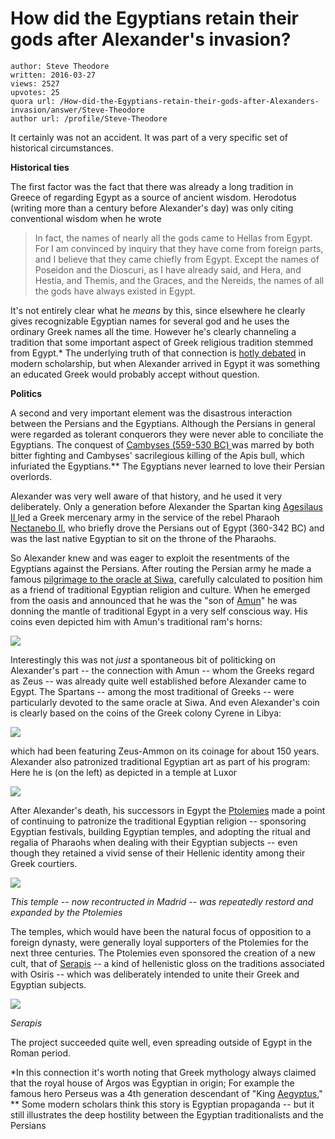 # How did the Egyptians retain their gods after Alexander's invasion?

	author: Steve Theodore
	written: 2016-03-27
	views: 2527
	upvotes: 25
	quora url: /How-did-the-Egyptians-retain-their-gods-after-Alexanders-invasion/answer/Steve-Theodore
	author url: /profile/Steve-Theodore


It certainly was not an accident. It was part of a very specific set of historical circumstances.

__Historical ties__ 

The first factor was the fact that there was already a long tradition in Greece of regarding Egypt as a source of ancient wisdom. Herodotus (writing more than a century before Alexander's day) was only citing conventional wisdom when he wrote

> In fact, the names of nearly all the gods came to Hellas from Egypt. For I am convinced by inquiry that they have come from foreign parts, and I believe that they came chiefly from Egypt. Except the names of Poseidon and the Dioscuri, as I have already said, and Hera, and Hestia, and Themis, and the Graces, and the Nereids, the names of all the gods have always existed in Egypt.

It's not entirely clear what he _means_  by this, since elsewhere he clearly gives recognizable Egyptian names for several god and he uses the ordinary Greek names all the time. However he's clearly channeling a tradition that some important aspect of Greek religious tradition stemmed from Egypt.* The underlying truth of that connection is [hotly debated](https://www.quora.com/What-if-any-is-the-part-of-truth-to-Martin-Bernals-Black-Athena) in modern scholarship, but when Alexander arrived in Egypt it was something an educated Greek would probably accept without question. 

__Politics__ 

A second and very important element was the disastrous interaction between the Persians and the Egyptians. Although the Persians in general were regarded as tolerant conquerors they were never able to conciliate the Egyptians. The conquest of [Cambyses (559-530 BC) ](http://www.livius.org/articles/person/cambyses-ii/) was marred by both bitter fighting and Cambyses' sacrilegious killing of the Apis bull, which infuriated the Egyptians.** The Egyptians never learned to love their Persian overlords. 

Alexander was very well aware of that history, and he used it very deliberately. Only a generation before Alexander the Spartan king [Agesilaus II ](https://en.wikipedia.org/wiki/Agesilaus_II)led a Greek mercenary army in the service of the rebel Pharaoh [Nectanebo II,](https://en.wikipedia.org/wiki/Nectanebo_II) who briefly drove the Persians out of Egypt (360-342 BC) and was the last native Egyptian to sit on the throne of the Pharaohs. 

So Alexander knew and was eager to exploit the resentments of the Egyptians against the Persians. After routing the Persian army he made a famous [pilgrimage to the oracle at Siwa,](#) carefully calculated to position him as a friend of traditional Egyptian religion and culture. When he emerged from the oasis and announced that he was the "son of [Amun](https://en.wikipedia.org/wiki/Amun#Greece)" he was donning the mantle of traditional Egypt in a very self conscious way. His coins even depicted him with Amun's traditional ram's horns:

![](https://qph.fs.quoracdn.net/main-qimg-0ac0f807d5eb11415335788b67cd16ff)

Interestingly this was not _just_  a spontaneous bit of politicking on Alexander's part -- the connection with Amun -- whom the Greeks regard as Zeus -- was already quite well established before Alexander came to Egypt. The Spartans -- among the most traditional of Greeks -- were particularly devoted to the same oracle at Siwa. And even Alexander's coin is clearly based on the coins of the Greek colony Cyrene in Libya:

![](https://qph.fs.quoracdn.net/main-qimg-addccb43c86e80e04fd1acba31a9dc85-c)

which had been featuring Zeus-Ammon on its coinage for about 150 years. Alexander also patronized traditional Egyptian art as part of his program: Here he is (on the left) as depicted in a temple at Luxor

![](https://qph.fs.quoracdn.net/main-qimg-ec35a5d0ff415c52a2430f83413d4de4-c)

After Alexander's death, his successors in Egypt the [Ptolemies](http://www.livius.org/articles/dynasty/ptolemies/) made a point of continuing to patronize the traditional Egyptian religion -- sponsoring Egyptian festivals, building Egyptian temples, and adopting the ritual and regalia of Pharaohs when dealing with their Egyptian subjects -- even though they retained a vivid sense of their Hellenic identity among their Greek courtiers.

![](https://qph.fs.quoracdn.net/main-qimg-e2dd25e7190455d51ba58b76df1ef83a)

_This temple -- now recontructed in Madrid -- was repeatedly restord and expanded by the Ptolemies_ 

The temples, which would have been the natural focus of opposition to a foreign dynasty, were generally loyal supporters of the Ptolemies for the next three centuries. The Ptolemies even sponsored the creation of a new cult, that of [Serapis](https://en.wikipedia.org/wiki/Serapis) -- a kind of hellenistic gloss on the traditions associated with Osiris -- which was deliberately intended to unite their Greek and Egyptian subjects. 

![](https://qph.fs.quoracdn.net/main-qimg-aa1ec8e31d76c046a3dec5ed0951ccfe-c)

_Serapis_ 

The project succeeded quite well, even spreading outside of Egypt in the Roman period.





*In this connection it's worth noting that Greek mythology always claimed that the royal house of Argos was Egyptian in origin; For example the famous hero Perseus was a 4th generation descendant of "King [Aegyptus](https://en.wikipedia.org/wiki/Aegyptus)," 
** Some modern scholars think this story is Egyptian propaganda -- but it still illustrates the deep hostility between the Egyptian traditionalists and the Persians

